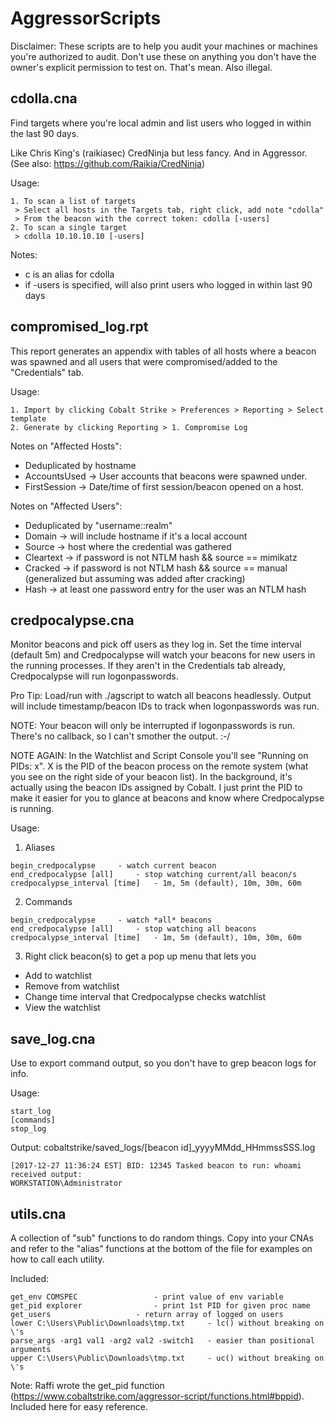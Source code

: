 # AggressorScripts

Disclaimer: These scripts are to help you audit your machines or machines you're authorized to audit. Don't use these on anything you don't have the owner's explicit permission to test on. That's mean. Also illegal. 

## cdolla.cna
Find targets where you're local admin and list users who logged in within the last 90 days.

Like Chris King's (raikiasec) CredNinja but less fancy. And in Aggressor. (See also: https://github.com/Raikia/CredNinja)

Usage:
```
1. To scan a list of targets
 > Select all hosts in the Targets tab, right click, add note "cdolla"
 > From the beacon with the correct token: cdolla [-users]
2. To scan a single target
 > cdolla 10.10.10.10 [-users]
```

Notes:
* c is an alias for cdolla
* if -users is specified, will also print users who logged in within last 90 days

## compromised_log.rpt
This report generates an appendix with tables of all hosts where a beacon was spawned and all users that were compromised/added to the "Credentials" tab. 

Usage:
```
1. Import by clicking Cobalt Strike > Preferences > Reporting > Select template
2. Generate by clicking Reporting > 1. Compromise Log
```

Notes on "Affected Hosts":
* Deduplicated by hostname
* AccountsUsed -> User accounts that beacons were spawned under. 
* FirstSession -> Date/time of first session/beacon opened on a host.

Notes on "Affected Users":
* Deduplicated by "username::realm"
* Domain -> will include hostname if it's a local account
* Source -> host where the credential was gathered 
* Cleartext -> if password is not NTLM hash && source == mimikatz
* Cracked -> if password is not NTLM hash && source == manual (generalized but assuming was added after cracking)
* Hash -> at least one password entry for the user was an NTLM hash

## credpocalypse.cna
Monitor beacons and pick off users as they log in. Set the time interval (default 5m) and Credpocalypse will watch your beacons for new users in the running processes. If they aren't in the Credentials tab already, Credpocalypse will run logonpasswords.

Pro Tip: Load/run with ./agscript to watch all beacons headlessly. Output will include timestamp/beacon IDs to track when logonpasswords was run. 

NOTE: Your beacon will only be interrupted if logonpasswords is run. There's no callback, so I can't smother the output. :-/ 

NOTE AGAIN: In the Watchlist and Script Console you'll see "Running on PIDs: x". X is the PID of the beacon process on the remote system (what you see on the right side of your beacon list). In the background, it's actually using the beacon IDs assigned by Cobalt. I just print the PID to make it easier for you to glance at beacons and know where Credpocalypse is running. 

Usage:
1. Aliases
```
begin_credpocalypse		- watch current beacon
end_credpocalypse [all]		- stop watching current/all beacon/s
credpocalypse_interval [time]	- 1m, 5m (default), 10m, 30m, 60m
```
2. Commands
```
begin_credpocalypse		- watch *all* beacons
end_credpocalypse [all]		- stop watching all beacons
credpocalypse_interval [time]	- 1m, 5m (default), 10m, 30m, 60m
```
3. Right click beacon(s) to get a pop up menu that lets you 
* Add to watchlist
* Remove from watchlist
* Change time interval that Credpocalypse checks watchlist
* View the watchlist 

## save_log.cna 
Use to export command output, so you don't have to grep beacon logs for info. 

Usage:
```
start_log
[commands]
stop_log
```

Output: cobaltstrike/saved_logs/[beacon id]_yyyyMMdd_HHmmssSSS.log
```
[2017-12-27 11:36:24 EST] BID: 12345 Tasked beacon to run: whoami
received output: 
WORKSTATION\Administrator
```

## utils.cna 
A collection of "sub" functions to do random things. Copy into your CNAs and refer to the "alias" functions at the bottom of the file for examples on how to call each utility.

Included:
```
get_env COMSPEC					- print value of env variable
get_pid explorer				- print 1st PID for given proc name
get_users					- return array of logged on users
lower C:\Users\Public\Downloads\tmp.txt 	- lc() without breaking on \'s 
parse_args -arg1 val1 -arg2 val2 -switch1	- easier than positional arguments
upper C:\Users\Public\Downloads\tmp.txt 	- uc() without breaking on \'s
```

Note: 
Raffi wrote the get_pid function (https://www.cobaltstrike.com/aggressor-script/functions.html#bppid). Included here for easy reference. 
